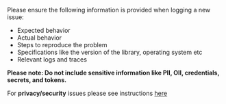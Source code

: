 Please ensure the following information is provided when logging a new issue:

<ul>
  <li>Expected behavior</li>
  <li>Actual behavior</li>
  <li>Steps to reproduce the problem</li>
  <li>Specifications like the version of the library, operating system etc</li>
  <li>Relevant logs and traces</li>
</ul>

<b>Please note: Do not include sensitive information like PII, OII, credentials, secrets, and tokens.</b>

For <b>privacy/security</b> issues please see instructions <a href="https://github.com/AzureAD/azure-activedirectory-library-for-android/blob/dev/README.md#security-reporting">here</a>
